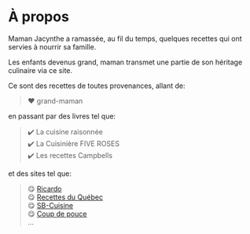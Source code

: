 # À propos  

Maman Jacynthe a ramassée, au fil du temps, quelques recettes qui ont servies à nourrir sa famille.  
  
Les enfants devenus grand, maman transmet une partie de son héritage culinaire via ce site.  

Ce sont des recettes de toutes provenances, allant de:  
> :heart: grand-maman  
  
en passant par des livres tel que:  
  
> ✔️ La cuisine raisonnée  
> ✔️ La Cuisinière FIVE ROSES  
> ✔️ Les recettes Campbells  
  
et des sites tel que:  
  
> 😋 [Ricardo](https://www.ricardocuisine.com/)  
> 😋 [Recettes du Québec](https://www.recettes.qc.ca/)  
> 😋 [SB-Cuisine](https://www.salutbonjour.ca/cuisine/)   
> 😋 [Coup de pouce](https://www.coupdepouce.com/section/cuisine)  
...  

